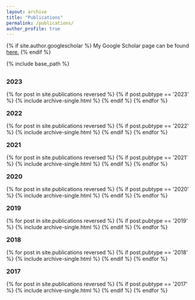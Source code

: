 ```yaml
---
layout: archive
title: "Publications"
permalink: /publications/
author_profile: true
---
```


{% if site.author.googlescholar %}
  My Google Scholar page can be found <u><a href="https://scholar.google.com/citations?user=zYdZORsAAAAJ&hl=en&citsig=AMstHGSDd6LPeGN0xKe4jqF6gPRY_1K2Pw">here</a>.</u>
{% endif %}

{% include base_path %}

<h3 style="margin: 0; line-height:50px;">2023</h3>
{% for post in site.publications reversed %}
  {% if post.pubtype == '2023' %}
      {% include archive-single.html %}
  {% endif %}
{% endfor %}

<h3 style="margin: 0; line-height:50px;">2022</h3>
{% for post in site.publications reversed %}
  {% if post.pubtype == '2022' %}
      {% include archive-single.html %}
  {% endif %}
{% endfor %}

<h3 style="margin: 0; line-height:50px;">2021</h3>
{% for post in site.publications reversed %}
  {% if post.pubtype == '2021' %}
      {% include archive-single.html %}
  {% endif %}
{% endfor %}

<h3 style="margin: 0; line-height:50px;">2020</h3>
{% for post in site.publications reversed %}
  {% if post.pubtype == '2020' %}
      {% include archive-single.html %}
  {% endif %}
{% endfor %}

<h3 style="margin: 0; line-height:50px;">2019</h3>
{% for post in site.publications reversed %}
  {% if post.pubtype == '2019' %}
      {% include archive-single.html %}
  {% endif %}
{% endfor %}


<h3 style="margin: 0; line-height:50px;">2018</h3>
{% for post in site.publications reversed %}
  {% if post.pubtype == '2018' %}
      {% include archive-single.html %}
  {% endif %}
{% endfor %}


<h3 style="margin: 0; line-height:50px;">2017</h3>
{% for post in site.publications reversed %}
  {% if post.pubtype == '2017' %}
      {% include archive-single.html %}
  {% endif %}
{% endfor %}